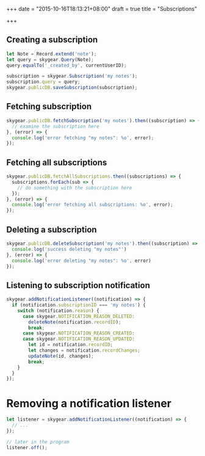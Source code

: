 +++
date = "2015-10-16T18:13:21+08:00"
draft = true
title = "Subscriptions"

+++

## Creating a subscription

```js
let Note = Record.extend('note');
let query = skygear.Query(Note);
query.equalTo('_created_by', currentUserID);

subscription = skygear.Subscription('my notes');
subscription.query = query;
skygear.publicDB.saveSubscription(subscription);
```

## Fetching subscription

```js
skygear.publicDB.fetchSubscription('my notes').then((subscription) => {
  // examine the subscription here
}, (error) => {
  console.log('error fetching "my notes": %o', error);
});
```

## Fetching all subscriptions

```js
skygear.publicDB.fetchAllSubscriptions.then((subscriptions) => {
  subscriptions.forEach(sub => {
    // do something with the subscription here
  });
}, (error) => {
  console.log('error fetching all subscriptions: %o', error);
});
```

## Deleting a subscription

```js
skygear.publicDB.deleteSubscription('my notes').then((subscription) => {
  console.log('success deleting "my notes"')
}, (error) => {
  console.log('error deleting "my notes": %o', error)
});
```

## Listening to subscription notification

```js
skygear.addNotificationListener((notification) => {
  if (notification.subscriptionID === 'my notes') {
    switch (notification.reason) {
      case skygear.NOTIFICATION_REASON_DELETED:
        deleteNote(notification.recordID);
        break;
      case skygear.NOTIFICATION_REASON_CREATED:
      case skygear.NOTIFICATION_REASON_UPDATED:
        let id = notification.recordID;
        let changes = notification.recordChanges;
        updateNote(id, changes);
        break;
    }
  }
});
```

# Removing a notification listener

```js
let listener = skygear.addNotificationListener((notification) => {
  // ...
});

// later in the program
listener.off();
```
